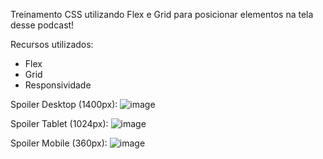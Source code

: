 Treinamento CSS utilizando Flex e Grid para posicionar elementos na tela desse podcast!

Recursos utilizados:

* Flex
* Grid
* Responsividade

Spoiler Desktop (1400px): 
![image](https://github.com/JosanBehrends/podcast-flex-grid/assets/123435999/2c42bb88-beb5-4ae6-8fd9-54da959f37b5)

Spoiler Tablet (1024px):
![image](https://github.com/JosanBehrends/podcast-flex-grid/assets/123435999/4a46f63a-20ff-4ad6-8021-ceb97cadad55)

Spoiler Mobile (360px):
![image](https://github.com/JosanBehrends/podcast-flex-grid/assets/123435999/8c15f841-df6b-4624-afcf-d742b7b22fd6)

